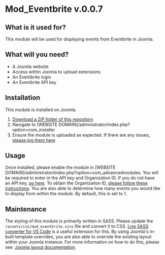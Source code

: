 # Mod_Eventbrite v.0.0.7

## What is it used for?
This module will be used for displaying events from Eventbrite in Joomla. 

## What will you need?
* A Joomla website
* Access within Joomla to upload extensions
* An Eventbrite login
* An Eventbrite API key

## Installation
This module is installed on Joomla. 
1. [Download a ZIP folder of this repository](https://github.com/2buy2-com/Joomla---mod_Eventbrite/archive/refs/heads/master.zip)
2. Navigate to [WEBSITE DOMAIN]/administrator/index.php?option=com_installer 
3. Ensure the module is uploaded as expected. If there are any issues, [please log them here](https://github.com/2buy2-com/Joomla---mod_Eventbrite/issues/new)

## Usage
Once installed, please enable the module in [WEBSITE DOMAIN]/administrator/index.php?option=com_advancedmodules.
You will be required to enter in the API key and Organization ID. If you do not have an API key, [go here](https://www.eventbrite.com/platform/api-keys/). To obtain the Organization ID, [please follow these instructions](https://help.signaturesatori.com/en/articles/1002985-how-to-obtain-eventbrite-organizer-id).
You are also able to determine how many events you would like to display from within the module. By default, this is set to 1.

## Maintenance
The styling of this module is primarily written in SASS. Please update the ```/assets/css/mod_eventbrite.scss``` file and convert it to CSS. [Live SASS converter for VS Code](https://marketplace.visualstudio.com/items?itemName=ritwickdey.live-sass) is a useful extension for this.
By using Joomla's in-built template overrides, you are also able to override the existing layout within your Joomla instance. For more information on how to do this, please see: [Joomla layout documentation](https://docs.joomla.org/J3.x:Layout_Overrides_in_Joomla#Module_Alternative_Layouts).
